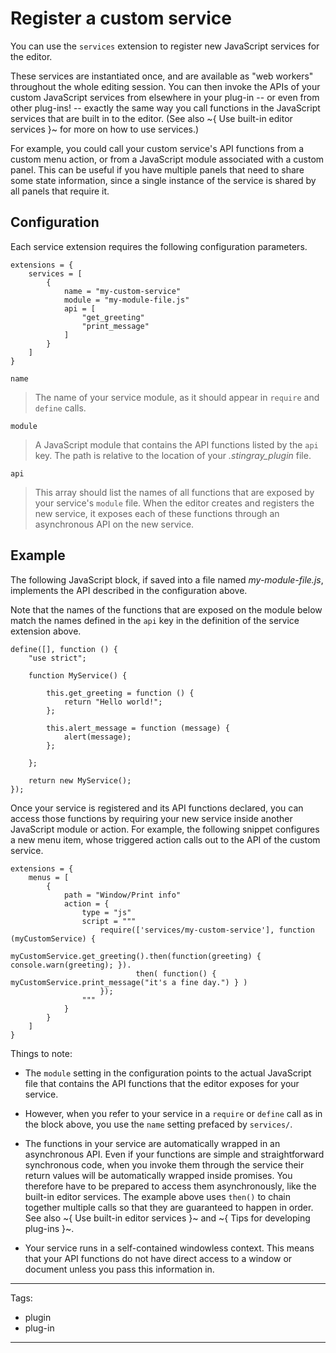 # Register a custom service

You can use the `services` extension to register new JavaScript services for the editor.

These services are instantiated once, and are available as "web workers" throughout the whole editing session. You can then invoke the APIs of your custom JavaScript services from elsewhere in your plug-in -- or even from other plug-ins! -- exactly the same way you call functions in the JavaScript services that are built in to the editor. (See also ~{ Use built-in editor services }~ for more on how to use services.)

For example, you could call your custom service's API functions from a custom menu action, or from a JavaScript module associated with a custom panel. This can be useful if you have multiple panels that need to share some state information, since a single instance of the service is shared by all panels that require it.

## Configuration

Each service extension requires the following configuration parameters.

~~~{sjson}
extensions = {
	services = [
		{
		    name = "my-custom-service"
			module = "my-module-file.js"
			api = [
				"get_greeting"
				"print_message"
			]
		}
	]
}
~~~

`name`

>	The name of your service module, as it should appear in `require` and `define` calls.

`module`

>	A JavaScript module that contains the API functions listed by the `api` key. The path is relative to the location of your *.stingray_plugin* file.

`api`

>	This array should list the names of all functions that are exposed by your service's `module` file. When the editor creates and registers the new service, it exposes each of these functions through an asynchronous API on the new service.

## Example

The following JavaScript block, if saved into a file named *my-module-file.js*, implements the API described in the configuration above.

Note that the names of the functions that are exposed on the module below match the names defined in the `api` key in the definition of the service extension above.

~~~{js}
define([], function () {
    "use strict";

    function MyService() {

        this.get_greeting = function () {
            return "Hello world!";
        };

		this.alert_message = function (message) {
            alert(message);
        };

    };

    return new MyService();
});
~~~

Once your service is registered and its API functions declared, you can access those functions by requiring your new service inside another JavaScript module or action. For example, the following snippet configures a new menu item, whose triggered action calls out to the API of the custom service.

~~~{sjson}
extensions = {
	menus = [
		{
		    path = "Window/Print info"
			action = {
				type = "js"
				script = """
					require(['services/my-custom-service'], function (myCustomService) {
						myCustomService.get_greeting().then(function(greeting) { console.warn(greeting); }).
							then( function() { myCustomService.print_message("it's a fine day.") } )
					});
				"""
			}
		}
	]
}
~~~

Things to note:

-	The `module` setting in the configuration points to the actual JavaScript file that contains the API functions that the editor exposes for your service.

-	However, when you refer to your service in a `require` or `define` call as in the block above, you use the `name` setting prefaced by `services/`.

-	The functions in your service are automatically wrapped in an asynchronous API. Even if your functions are simple and straightforward synchronous code, when you invoke them through the service their return values will be automatically wrapped inside promises. You therefore have to be prepared to access them asynchronously, like the built-in editor services. The example above uses `then()` to chain together multiple calls so that they are guaranteed to happen in order. See also ~{ Use built-in editor services }~ and ~{ Tips for developing plug-ins }~.

-	Your service runs in a self-contained windowless context. This means that your API functions do not have direct access to a window or document unless you pass this information in.

---
Tags:
-	plugin
-	plug-in
---
